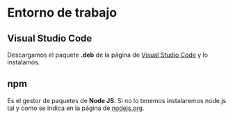 # Entorno de trabajo

## Visual Studio Code

Descargamos el paquete **.deb** de la página de [Visual Studio Code](https://code.visualstudio.com/Download) y lo instalamos.

## npm

Es el gestor de paquetes de **Node JS**. Si no lo tenemos instalaremos node.js tal y como se indica en la página de [nodejs.org](https://nodejs.org/es/download/package-manager/).


